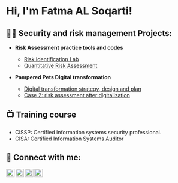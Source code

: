 <h1>Hi, I'm Fatma AL Soqarti! </h1>

<h2>👨‍💻 Security and risk management Projects:</h2>

- <b> Risk Assessment practice tools and codes </b>
  - [Risk Identification Lab](https://github.com/falsoqatri/Risk_identification_LAB)
  - [Quantitative Risk Assessment](https://github.com/falsoqatri/qualitative_risk_assessment_LAB)
  
 - <b>Pampered Pets Digital transformation</b>
    - [Digital transformation strategy, design and plan](https://github.com/falsoqatri/Pamperst_pets_Digital_Transformation)
    - [Case 2: risk assessment after digitalization](https://github.com/falsoqatri/RA_after_digitalization)

<h2>📺 Training course</h2>

- CISSP: Certified information systems security professional.
- CISA: Certified Information Systems Auditor

<h2> 🤳 Connect with me:</h2>

[<img align="left" alt="ttt | YouTube" width="22px" src="https://cdn.jsdelivr.net/npm/simple-icons@v3/icons/youtube.svg" />][youtube]
[<img align="left" alt="ttt| Twitter" width="22px" src="https://cdn.jsdelivr.net/npm/simple-icons@v3/icons/twitter.svg" />][twitter]
[<img align="left" alt="tttttt | LinkedIn" width="22px" src="https://cdn.jsdelivr.net/npm/simple-icons@v3/icons/linkedin.svg" />][linkedin]
[<img align="left" alt="ttt | Instagram" width="22px" src="https://cdn.jsdelivr.net/npm/simple-icons@v3/icons/instagram.svg" />][instagram]

[twitter]: https://twitter.com
[youtube]: https://www.youtube.com
[instagram]: https://www.instagram.com
[linkedin]: https://linkedin.com




